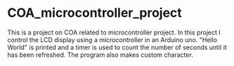 # COA_microcontroller_project
This is a project on COA related to microcontroller project. In this project I control the LCD display using a microcontroller in an Arduino uno. "Hello World" is printed and a timer is used to count the number of seconds until it has been refreshed. The program also makes custom character. 
